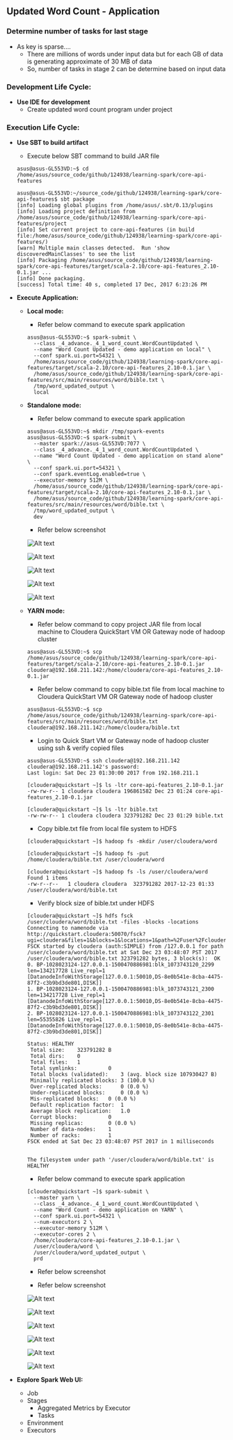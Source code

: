 ## Updated Word Count - Application

### Determine number of tasks for last stage
  * As key is sparse....
    * There are millions of words under input data but for each GB of data is generating approximate of 30 MB of data
    * So, number of tasks in stage 2 can be determine based on input data

### Development Life Cycle:

* **Use IDE for development**
  * Create updated word count program under project

### Execution Life Cycle:

* **Use SBT to build artifact**
  * Execute below SBT command to build JAR file
  
  ~~~
  asus@asus-GL553VD:~$ cd /home/asus/source_code/github/124938/learning-spark/core-api-features
  
  asus@asus-GL553VD:~/source_code/github/124938/learning-spark/core-api-features$ sbt package
  [info] Loading global plugins from /home/asus/.sbt/0.13/plugins
  [info] Loading project definition from /home/asus/source_code/github/124938/learning-spark/core-api-features/project
  [info] Set current project to core-api-features (in build file:/home/asus/source_code/github/124938/learning-spark/core-api-features/)
  [warn] Multiple main classes detected.  Run 'show discoveredMainClasses' to see the list
  [info] Packaging /home/asus/source_code/github/124938/learning-spark/core-api-features/target/scala-2.10/core-api-features_2.10-0.1.jar ...
  [info] Done packaging.
  [success] Total time: 40 s, completed 17 Dec, 2017 6:23:26 PM
  ~~~

* **Execute Application:**
  * **Local mode:** 
    * Refer below command to execute spark application
    ~~~
    asus@asus-GL553VD:~$ spark-submit \
      --class _4_advance._4_1_word_count.WordCountUpdated \
      --name "Word Count Updated - demo application on local" \
      --conf spark.ui.port=54321 \
      /home/asus/source_code/github/124938/learning-spark/core-api-features/target/scala-2.10/core-api-features_2.10-0.1.jar \
      /home/asus/source_code/github/124938/learning-spark/core-api-features/src/main/resources/word/bible.txt \
      /tmp/word_updated_output \
      local
    ~~~
  
  * **Standalone mode:** 
    * Refer below command to execute spark application
    ~~~
    asus@asus-GL553VD:~$ mkdir /tmp/spark-events
    asus@asus-GL553VD:~$ spark-submit \
      --master spark://asus-GL553VD:7077 \
      --class _4_advance._4_1_word_count.WordCountUpdated \
      --name "Word Count Updated - demo application on stand alone" \
      --conf spark.ui.port=54321 \
      --conf spark.eventLog.enabled=true \
      --executor-memory 512M \
      /home/asus/source_code/github/124938/learning-spark/core-api-features/target/scala-2.10/core-api-features_2.10-0.1.jar \
      /home/asus/source_code/github/124938/learning-spark/core-api-features/src/main/resources/word/bible.txt \
      /tmp/word_updated_output \
      dev
    ~~~
    
    * Refer below screenshot
    
    ![Alt text](_images/standalone/1.png?raw=true "Standalone Cluster - Home Page")
    
    ![Alt text](_images/standalone/2.png?raw=true "Standalone Cluster - Word Count Updated - Job Summary")
    
    ![Alt text](_images/standalone/3.png?raw=true "Standalone Cluster - Word Count Updated - Job Details")
    
    ![Alt text](_images/standalone/4.png?raw=true "Standalone Cluster - Word Count Updated - Stage 0")
    
    ![Alt text](_images/standalone/5.png?raw=true "Standalone Cluster - Word Count Updated - Stage 1")
    
  * **YARN mode:**
    * Refer below command to copy project JAR file from local machine to Cloudera QuickStart VM OR Gateway node of hadoop cluster
    ~~~
    asus@asus-GL553VD:~$ scp /home/asus/source_code/github/124938/learning-spark/core-api-features/target/scala-2.10/core-api-features_2.10-0.1.jar cloudera@192.168.211.142:/home/cloudera/core-api-features_2.10-0.1.jar
    ~~~

    * Refer below command to copy bible.txt file from local machine to Cloudera QuickStart VM OR Gateway node of hadoop cluster
    ~~~
    asus@asus-GL553VD:~$ scp /home/asus/source_code/github/124938/learning-spark/core-api-features/src/main/resources/word/bible.txt cloudera@192.168.211.142:/home/cloudera/bible.txt
    ~~~
    
    * Login to Quick Start VM or Gateway node of hadoop cluster using ssh & verify copied files
    ~~~
    asus@asus-GL553VD:~$ ssh cloudera@192.168.211.142
    cloudera@192.168.211.142's password: 
    Last login: Sat Dec 23 01:30:00 2017 from 192.168.211.1

    [cloudera@quickstart ~]$ ls -ltr core-api-features_2.10-0.1.jar
    -rw-rw-r-- 1 cloudera cloudera 196861582 Dec 23 01:24 core-api-features_2.10-0.1.jar

    [cloudera@quickstart ~]$ ls -ltr bible.txt
    -rw-rw-r-- 1 cloudera cloudera 323791282 Dec 23 01:29 bible.txt
    ~~~
    
    * Copy bible.txt file from local file system to HDFS
    ~~~
    [cloudera@quickstart ~]$ hadoop fs -mkdir /user/cloudera/word
    
    [cloudera@quickstart ~]$ hadoop fs -put /home/cloudera/bible.txt /user/cloudera/word
    
    [cloudera@quickstart ~]$ hadoop fs -ls /user/cloudera/word
    Found 1 items
    -rw-r--r--   1 cloudera cloudera  323791282 2017-12-23 01:33 /user/cloudera/word/bible.txt
    ~~~

    * Verify block size of bible.txt under HDFS
    ~~~
    [cloudera@quickstart ~]$ hdfs fsck /user/cloudera/word/bible.txt -files -blocks -locations
    Connecting to namenode via http://quickstart.cloudera:50070/fsck?ugi=cloudera&files=1&blocks=1&locations=1&path=%2Fuser%2Fcloudera%2Fword%2Fbible.txt
    FSCK started by cloudera (auth:SIMPLE) from /127.0.0.1 for path /user/cloudera/word/bible.txt at Sat Dec 23 03:48:07 PST 2017
    /user/cloudera/word/bible.txt 323791282 bytes, 3 block(s):  OK
    0. BP-1028023124-127.0.0.1-1500470886981:blk_1073743120_2299 len=134217728 Live_repl=1 [DatanodeInfoWithStorage[127.0.0.1:50010,DS-8e0b541e-8cba-4475-87f2-c3b9bd3de801,DISK]]
    1. BP-1028023124-127.0.0.1-1500470886981:blk_1073743121_2300 len=134217728 Live_repl=1 [DatanodeInfoWithStorage[127.0.0.1:50010,DS-8e0b541e-8cba-4475-87f2-c3b9bd3de801,DISK]]
    2. BP-1028023124-127.0.0.1-1500470886981:blk_1073743122_2301 len=55355826 Live_repl=1 [DatanodeInfoWithStorage[127.0.0.1:50010,DS-8e0b541e-8cba-4475-87f2-c3b9bd3de801,DISK]]

    Status: HEALTHY
     Total size:	323791282 B
     Total dirs:	0
     Total files:	1
     Total symlinks:		  0
     Total blocks (validated):	  3 (avg. block size 107930427 B)
     Minimally replicated blocks: 3 (100.0 %)
     Over-replicated blocks:	  0 (0.0 %)
     Under-replicated blocks:	  0 (0.0 %)
     Mis-replicated blocks:	  0 (0.0 %)
     Default replication factor:  1
     Average block replication:	  1.0
     Corrupt blocks:		  0
     Missing replicas:		  0 (0.0 %)
     Number of data-nodes:	  1
     Number of racks:		  1
    FSCK ended at Sat Dec 23 03:48:07 PST 2017 in 1 milliseconds


    The filesystem under path '/user/cloudera/word/bible.txt' is HEALTHY
    ~~~

    * Refer below command to execute spark application
    ~~~
    [cloudera@quickstart ~]$ spark-submit \
      --master yarn \
      --class _4_advance._4_1_word_count.WordCountUpdated \
      --name "Word Count - demo application on YARN" \
      --conf spark.ui.port=54321 \
      --num-executors 2 \
      --executor-memory 512M \
      --executor-cores 2 \
      /home/cloudera/core-api-features_2.10-0.1.jar \
      /user/cloudera/word \
      /user/cloudera/word_updated_output \
      prd
    ~~~

    * Refer below screenshot
    
    * Refer below screenshot
    
    ![Alt text](_images/yarn/1.png?raw=true "YARN - Word Count Updated - In Progress")
    
    ![Alt text](_images/yarn/2.png?raw=true "YARN - Word Count Updated - Finished")

    ![Alt text](_images/yarn/3.png?raw=true "YARN - Word Count Updated - Job Summary")
    
    ![Alt text](_images/yarn/4.png?raw=true "YARN - Word Count Updated - Job Details")
    
    ![Alt text](_images/yarn/5.png?raw=true "YARN - Word Count Updated - Stage 0")
    
    ![Alt text](_images/yarn/6.png?raw=true "YARN - Word Count Updated - Stage 1")
    
* **Explore Spark Web UI:**
  * Job
  * Stages
    * Aggregated Metrics by Executor
    * Tasks
  * Environment
  * Executors
